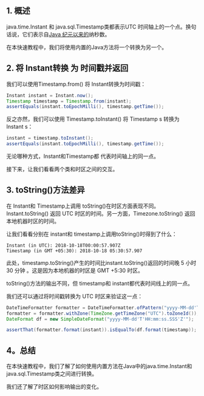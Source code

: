 ## 1. 概述

java.time.Instant 和 java.sql.Timestamp类都表示UTC 时间轴上的一个点。换句话说，它们表示自[Java 纪元以来的](https://docs.oracle.com/en/java/javase/11/docs/api/java.base/java/time/Instant.html)纳秒数。

在本快速教程中，我们将使用内置的Java方法将一个转换为另一个。

## 2. 将 Instant转换 为 时间戳并返回

我们可以使用Timestamp.from() 将 Instant转换为时间戳：

```java
Instant instant = Instant.now();
Timestamp timestamp = Timestamp.from(instant);
assertEquals(instant.toEpochMilli(), timestamp.getTime());
```

反之亦然，我们可以使用 Timestamp.toInstant() 将 Timestamp s 转换为 Instant s：


```java
instant = timestamp.toInstant();
assertEquals(instant.toEpochMilli(), timestamp.getTime());
```

无论哪种方式，Instant和Timestamp都 代表时间轴上的同一点。

接下来，让我们看看两个类和时区之间的交互。

## 3. toString()方法差异

 在 Instant和 Timestamp上调用 toString()在时区方面表现不同。 Instant.toString() 返回 UTC 时区的时间。另一方面，Timezone.toString() 返回本地机器时区的时间。

让我们看看分别在 instant和 timestamp上调用toString()时得到了什么：

```plaintext
Instant (in UTC): 2018-10-18T00:00:57.907Z
Timestamp (in GMT +05:30): 2018-10-18 05:30:57.907
```

此处，timestamp.toString()产生的时间比instant.toString()返回的时间晚 5 小时 30 分钟 。这是因为本地机器的时区是 GMT +5:30 时区。

toString()方法的输出不同，但 timestamp和 instant都代表时间线上的同一点。

我们还可以通过将时间戳转换为 UTC 时区来验证这一点：

```java
DateTimeFormatter formatter = DateTimeFormatter.ofPattern("yyyy-MM-dd'T'HH:mm:ss.SSS'Z'");
formatter = formatter.withZone(TimeZone.getTimeZone("UTC").toZoneId());
DateFormat df = new SimpleDateFormat("yyyy-MM-dd'T'HH:mm:ss.SSS'Z'");

assertThat(formatter.format(instant)).isEqualTo(df.format(timestamp));
```

## 4。总结

在本快速教程中，我们了解了如何使用内置方法在Java中的java.time.Instant和java.sql.Timestamp类之间进行转换。

我们还了解了时区如何影响输出的变化。